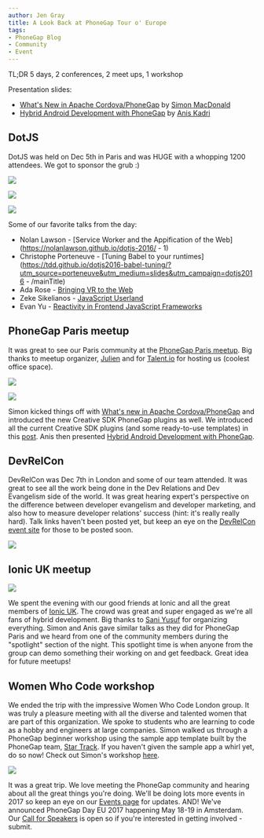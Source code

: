 ```yaml
---
author: Jen Gray
title: A Look Back at PhoneGap Tour o' Europe
tags:
- PhoneGap Blog
- Community
- Event
---
```


TL;DR 5 days, 2 conferences, 2 meet ups, 1 workshop

Presentation slides:

- [What's New in Apache Cordova/PhoneGap](http://slides.com/simonmacdonald/deck-6-9-10-12#/) by [Simon MacDonald](https://twitter.com/macdonst)
- [Hybrid Android Development with PhoneGap](https://docs.google.com/presentation/d/1t_Ir_hP34ha-g2UF3SWaY4f_UnGQ8vFbpUNI2pZB6yA/edit#slide=id.p) by [Anis Kadri](https://twitter.com/aniskadri)

## DotJS

DotJS was held on Dec 5th in Paris and was HUGE with a whopping 1200 attendees. We got to sponsor the grub :)

![](/blog/uploads/2016-11/dotjs.png)

![](/blog/uploads/2016-11/dotjsfood.jpg)

![](/blog/uploads/2016-11/dotjscups.jpg)

Some of our favorite talks from the day:

- Nolan Lawson - [Service Worker and the Appification of the Web](https://nolanlawson.github.io/dotjs-2016/ - 1)
- Christophe Porteneuve - [Tuning Babel to your runtimes](https://tdd.github.io/dotjs2016-babel-tuning/?utm_source=porteneuve&utm_medium=slides&utm_campaign=dotjs2016 - /mainTitle)
- Ada Rose - [Bringing VR to the Web](https://ada.is/webvr/talk-dot-js.html)
- Zeke Sikelianos - [JavaScript Userland](https://github.com/zeke/javascript-userland)
- Evan Yu - [Reactivity in Frontend JavaScript Frameworks](https://docs.google.com/presentation/d/1_BlJxudppfKmAtfbNIcqNwzrC5vLrR_h1e09apcpdNY/edit)

## PhoneGap Paris meetup

It was great to see our Paris community at the [PhoneGap Paris meetup](https://www.meetup.com/PhoneGap-Paris/). Big thanks to meetup organizer, [Julien](https://twitter.com/revolunet) and for [Talent.io](https://www.talent.io/) for hosting us (coolest office space). 

![](/blog/uploads/2016-11/PGParisswag.jpg)

![](/blog/uploads/2016-11/PGParispreso.jpg)

Simon kicked things off with [What's new in Apache Cordova/PhoneGap](http://slides.com/simonmacdonald/deck-6-9-10-12#/) and introduced the new Creative SDK PhoneGap plugins as well. We introduced all the current Creative SDK plugins (and some ready-to-use templates) in this [post](http://phonegap.com/blog/2016/09/07/phonegap-csdk-plugin-roundup/). Anis then presented [Hybrid Android Development with PhoneGap](https://docs.google.com/presentation/d/1t_Ir_hP34ha-g2UF3SWaY4f_UnGQ8vFbpUNI2pZB6yA/edit#slide=id.p). 

## DevRelCon

DevRelCon was Dec 7th in London and some of our team attended. It was great to see all the work being done in the Dev Relations and Dev Evangelism side of the world. It was great hearing expert's perspective on the difference between developer evangelism and developer marketing, and also how to measure developer relations' success (hint: it's really really hard). Talk links haven't been posted yet, but keep an eye on the [DevRelCon event site](http://london-2016.devrel.net/) for those to be posted soon. 

![](/blog/uploads/2016-11/devrelcon.png)

## Ionic UK meetup

![](/blog/uploads/2016-11/IonicUK.png)

We spent the evening with our good friends at Ionic and all the great members of [Ionic UK](https://www.meetup.com/Ionic-UK/). The crowd was great and super engaged as we're all fans of hybrid development. Big thanks to [Sani Yusuf](https://twitter.com/saniyusuf) for organizing everything. Simon and Anis gave similar talks as they did for PhoneGap Paris and we heard from one of the community members during the "spotlight" section of the night. This spotlight time is when anyone from the group can demo something their working on and get feedback. Great idea for future meetups!

## Women Who Code workshop

We ended the trip with the impressive Women Who Code London group. It was truly a pleasure meeting with all the diverse and talented women that are part of this organization. We spoke to students who are learning to code as a hobby and engineers at large companies. Simon walked us through a PhoneGap beginner workshop using the sample app template built by the PhoneGap team, [Star Track](https://github.com/phonegap/phonegap-app-star-track/). If you haven't given the sample app a whirl yet, do so now! Check out Simon's workshop [here](https://macdonst.github.io/wwc-london-star-track/). 

![](/blog/uploads/2016-11/WWC.png)

It was a great trip. We love meeting the PhoneGap community and hearing about all the great things you're doing. We'll be doing lots more events in 2017 so keep an eye on our [Events page](http://phonegap.com/event/) for updates. AND! We've announced PhoneGap Day EU 2017 happening May 18-19 in Amsterdam. Our [Call for Speakers](https://docs.google.com/forms/d/e/1FAIpQLSdZzHkdeQtuPkuDPfYMC5VtUDLWaCbI09KBtZsNfY9QuHrckQ/viewform) is open so if you're interested in getting involved - submit. 
